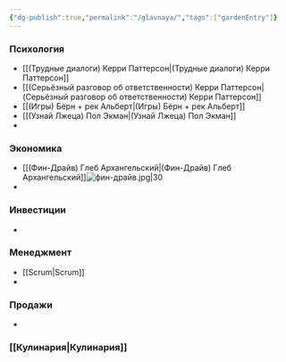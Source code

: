 ```yaml
---
{"dg-publish":true,"permalink":"/glavnaya/","tags":["gardenEntry"]}
---
```


### Психология
- [[(Трудные диалоги) Керри Паттерсон\|(Трудные диалоги) Керри Паттерсон]]
- [[(Серьёзный разговор об ответственности) Керри Паттерсон\|(Серьёзный разговор об ответственности) Керри Паттерсон]]
- [[(Игры) Бёрн + рек Альберт\|(Игры) Бёрн + рек Альберт]]
- [[(Узнай Лжеца) Пол Экман\|(Узнай Лжеца) Пол Экман]]
- 
### Экономика
- [[(Фин-Драйв) Глеб Архангельский\|(Фин-Драйв) Глеб Архангельский]]![фин-драйв.jpg|30](/img/user/%D1%84%D0%B8%D0%BD-%D0%B4%D1%80%D0%B0%D0%B9%D0%B2.jpg)
- 
### Инвестиции
- 

### Менеджмент
- [[Scrum\|Scrum]]
- 
### Продажи
- 
### [[Кулинария\|Кулинария]]
